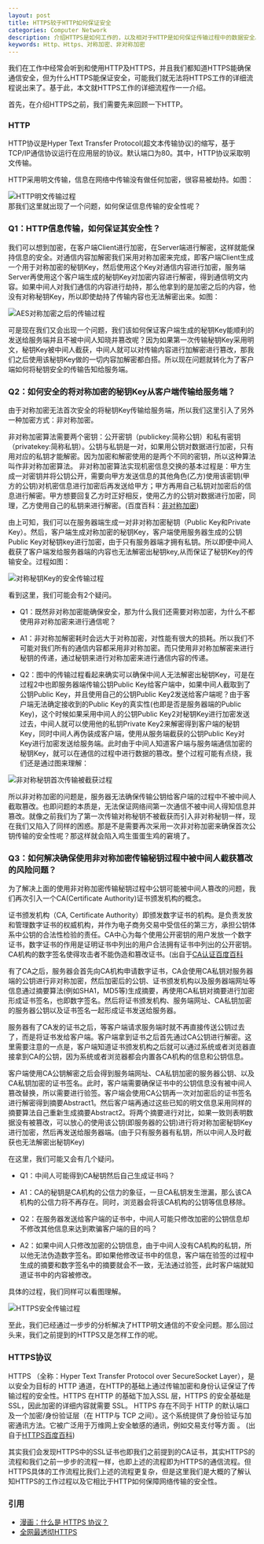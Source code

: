 ```yaml
---
layout: post
title: HTTPS较于HTTP如何保证安全
categories: Computer Network
description: 介绍HTTPS是如何工作的，以及相对于HTTP是如何保证传输过程中的数据安全。
keywords: Http、Https、对称加密、非对称加密
---
```


我们在工作中经常会听到和使用HTTP及HTTPS，并且我们都知道HTTPS能确保通信安全，但为什么HTTPS能保证安全，可能我们就无法将HTTPS工作的详细流程说出来了。基于此，本文就HTTPS工作的详细流程作一一介绍。

首先，在介绍HTTPS之前，我们需要先来回顾一下HTTP。  

### HTTP
HTTP协议是Hyper Text Transfer Protocol(超文本传输协议)的缩写，基于TCP/IP通信协议运行在应用层的协议。默认端口为80。其中，HTTP协议采取明文传输。 

HTTP采用明文传输，信息在网络中传输没有做任何加密，很容易被劫持。如图：  

![HTTP明文传输过程](http://xiaosalovejie.top/images/hashmap_resize_old.png)  
那我们这里就出现了一个问题，如何保证信息传输的安全性呢？

### Q1：HTTP信息传输，如何保证其安全性？
我们可以想到加密，在客户端Client进行加密，在Server端进行解密，这样就能保持信息的安全。对通信内容加解密我们采用对称加密来完成，即客户端Client生成一个用于对称加密的秘钥Key，然后使用这个Key对通信内容进行加密，服务端Server再使用这个客户端生成的秘钥Key对加密内容进行解密，得到通信明文内容。如果中间人对我们通信的内容进行劫持，那么他拿到的是加密之后的内容，他没有对称秘钥Key，所以即使劫持了传输内容也无法解密出来。如图：  

![AES对称加密之后的传输过程](http://xiaosalovejie.top/images/hashmap_resize_old.png)  

可是现在我们又会出现一个问题，我们该如何保证客户端生成的秘钥Key能顺利的发送给服务端并且不被中间人知晓并篡改呢？因为如果第一次传输秘钥Key采用明文，秘钥Key被中间人截获，中间人就可以对传输内容进行加解密进行篡改，那我们之后使用该秘钥Key做的一切内容加解密都白搭。所以现在问题就转化为了客户端如何将秘钥安全的传输告知给服务端。  

### Q2：如何安全的将对称加密的秘钥Key从客户端传输给服务端？  
由于对称加密无法首次安全的将秘钥Key传输给服务端，所以我们这里引入了另外一种加密方式：非对称加密。  

非对称加密算法需要两个密钥：公开密钥（publickey:简称公钥）和私有密钥（privatekey:简称私钥）。公钥与私钥是一对，如果用公钥对数据进行加密，只有用对应的私钥才能解密。因为加密和解密使用的是两个不同的密钥，所以这种算法叫作非对称加密算法。 非对称加密算法实现机密信息交换的基本过程是：甲方生成一对密钥并将公钥公开，需要向甲方发送信息的其他角色(乙方)使用该密钥(甲方的公钥)对机密信息进行加密后再发送给甲方；甲方再用自己私钥对加密后的信息进行解密。甲方想要回复乙方时正好相反，使用乙方的公钥对数据进行加密，同理，乙方使用自己的私钥来进行解密。(百度百科：[非对称加密](https://baike.baidu.com/item/%E9%9D%9E%E5%AF%B9%E7%A7%B0%E5%8A%A0%E5%AF%86%E7%AE%97%E6%B3%95/1208652?fr=aladdin))  

由上可知，我们可以在服务器端生成一对非对称加密秘钥（Public Key和Private Key）。然后，客户端生成对称加密的秘钥Key，客户端使用服务器生成的公钥Public Key对秘钥key进行加密，由于只有服务器端才拥有私钥。所以即便中间人截获了客户端发给服务器端的内容也无法解密出秘钥key,从而保证了秘钥Key的传输安全。过程如图：  

![对称秘钥Key的安全传输过程](http://xiaosalovejie.top/images/hashmap_resize_old.png)  

看到这里，我们可能会有2个疑问。  
* Q1：既然非对称加密能确保安全，那为什么我们还需要对称加密，为什么不都使用非对称加密来进行通信呢？  

* A1：非对称加解密耗时会远大于对称加密，对性能有很大的损耗。所以我们不可能对我们所有的通信内容都采用非对称加密。而只使用非对称加解密来进行秘钥的传递，通过秘钥来进行对称加密来进行通信内容的传递。

* Q2：图中的传输过程看起来确实可以确保中间人无法解密出秘钥Key，可是在过程2中也即服务器端传输公钥Public Key给客户端中，如果中间人截取到了公钥Public Key，并且使用自己的公钥Public Key2发送给客户端呢？由于客户端无法确定接收到的Public Key的真实性(也即是否是服务器端的Public Key)，这个时候如果采用中间人的公钥Public Key2对秘钥Key进行加密发送过去，中间人就可以使用他的私钥Private Key2来解密得到客户端的秘钥Key，同时中间人再伪装成客户端，使用从服务端截获的公钥Public Key对Key进行加密发送给服务端。此时由于中间人知道客户端与服务端通信加密的秘钥Key，就可以在通信的过程中进行数据的篡改。整个过程可能有点绕，我们还是通过图来理解： 

![非对称秘钥首次传输被截获过程](http://xiaosalovejie.top/images/hashmap_resize_old.png)  

所以非对称加密的问题是，服务器无法确保传输公钥给客户端的过程中不被中间人截取篡改。也即问题的本质是，无法保证网络间第一次通信不被中间人得知信息并篡改。就像之前我们为了第一次传输对称秘钥不被截获而引入非对称秘钥一样，现在我们又陷入了同样的困惑。那是不是需要再次采用一次非对称加密来确保首次公钥传输的安全性呢？那这样就会陷入鸡生蛋蛋生鸡的窘境了。

### Q3：如何解决确保使用非对称加密传输秘钥过程中被中间人截获篡改的风险问题？
为了解决上面的使用非对称加密传输秘钥过程中公钥可能被中间人篡改的问题，我们再次引入一个CA(Certificate Authority)证书颁发机构的概念。  

证书颁发机构（CA, Certificate Authority）即颁发数字证书的机构。是负责发放和管理数字证书的权威机构，并作为电子商务交易中受信任的第三方，承担公钥体系中公钥的合法性检验的责任。CA中心为每个使用公开密钥的用户发放一个数字证书，数字证书的作用是证明证书中列出的用户合法拥有证书中列出的公开密钥。CA机构的数字签名使得攻击者不能伪造和篡改证书。(出自于[CA认证百度百科](https://baike.baidu.com/item/CA%E8%AE%A4%E8%AF%81/6471579?fr=aladdin)  

有了CA之后，服务器会首先向CA机构申请数字证书，CA会使用CA私钥对服务器端的公钥进行非对称加密，然后加密后的公钥、证书颁发机构以及服务器端网址等信息通过摘要算法(例如SHA1，MD5等)生成摘要，再使用CA私钥对摘要进行加密形成证书签名，也即数字签名。然后将证书颁发机构、服务端网址、CA私钥加密的服务器公钥以及证书签名一起形成证书发送给服务器。  

服务器有了CA发的证书之后，等客户端请求服务端时就不再直接传送公钥过去了，而是将证书发给客户端。客户端拿到证书之后首先通过CA公钥进行解密。这里需要注意的一点是，客户端知道证书颁发机构之后就可以通过系统或者浏览器直接拿到CA的公钥，因为系统或者浏览器都会内置各CA机构的信息和公钥信息。  

客户端使用CA公钥解密之后会得到服务端网址、CA私钥加密的服务器公钥、以及CA私钥加密的证书签名。此时，客户端需要确保证书中的公钥信息没有被中间人篡改替换，所以需要进行验签。客户端会使用CA公钥再一次对加密后的证书签名进行解密得到摘要Abstract1。然后客户端再通过这些已知的明文信息采用同样的摘要算法自己重新生成摘要Abstract2。将两个摘要进行对比，如果一致则表明数据没有被篡改，可以放心的使用该公钥(即服务器的公钥)进行将对称加密秘钥Key进行加密，然后再发送给服务器端。(由于只有服务器有私钥，所以中间人及时截获也无法解密出秘钥Key)  

在这里，我们可能又会有几个疑问。

* Q1：中间人可能得到CA秘钥然后自己生成证书吗？
* A1：CA的秘钥是CA机构的公信力的象征，一旦CA私钥发生泄漏，那么该CA机构的公信力将不再存在。同时，浏览器会将该CA机构的公钥等信息移除。

* Q2：在服务器发送给客户端的证书中，中间人可能只修改加密的公钥信息却不修改其他信息来达到欺骗客户端的目的吗？
* A2：如果中间人只修改加密的公钥信息，由于中间人没有CA机构的私钥，所以他无法伪造数字签名。即如果他修改证书中的信息，客户端在验签的过程中生成的摘要和数字签名中的摘要就会不一致，无法通过验签，此时客户端就知道证书中的内容被修改。  

具体的过程，我们同样可以看图理解。  

![HTTPS安全传输过程](http://xiaosalovejie.top/images/hashmap_resize_old.png)  

至此，我们已经通过一步步的分析解决了HTTP明文通信的不安全问题。那么回过头来，我们之前提到的HTTPS又是怎样工作的呢。

### HTTPS协议
HTTPS （全称：Hyper Text Transfer Protocol over SecureSocket Layer），是以安全为目标的 HTTP 通道，在HTTP的基础上通过传输加密和身份认证保证了传输过程的安全性。HTTPS 在HTTP 的基础下加入SSL 层，HTTPS 的安全基础是 SSL，因此加密的详细内容就需要 SSL。 HTTPS 存在不同于 HTTP 的默认端口及一个加密/身份验证层（在 HTTP与 TCP 之间）。这个系统提供了身份验证与加密通讯方法。它被广泛用于万维网上安全敏感的通讯，例如交易支付等方面 。 (出自于[HTTPS百度百科](https://baike.baidu.com/item/https/285356?fr=aladdin))  

其实我们会发现HTTPS中的SSL证书也即我们之前提到的CA证书，其实HTTPS的流程和我们之前一步步的流程一样，也即上述的流程即为HTTPS的通信流程。但HTTPS具体的工作流程比我们上述的流程更复杂，但是这里我们是大概的了解认知HTTPS的工作过程以及它相比于HTTP如何保障网络传输的安全性。  


### 引用

* [漫画：什么是 HTTPS 协议？](https://zhuanlan.zhihu.com/p/57142784)
* [全网最透彻HTTPS](https://mp.weixin.qq.com/s/21JaXwdfSjItj5SgOwhapg)

